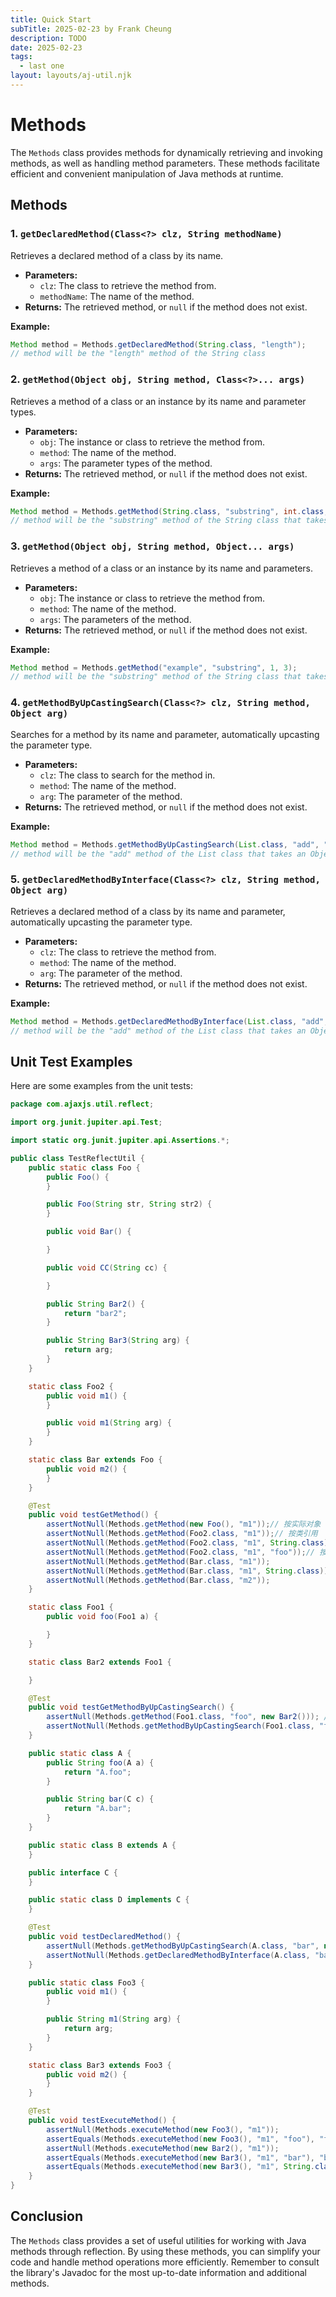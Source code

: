 ```yaml
---
title: Quick Start
subTitle: 2025-02-23 by Frank Cheung
description: TODO
date: 2025-02-23
tags:
  - last one
layout: layouts/aj-util.njk
---
```

# Methods
The `Methods` class provides methods for dynamically retrieving and invoking methods, as well as handling method parameters. These methods facilitate efficient and convenient manipulation of Java methods at runtime.

## Methods

### 1. `getDeclaredMethod(Class<?> clz, String methodName)`

Retrieves a declared method of a class by its name.

*   **Parameters:**
    *   `clz`: The class to retrieve the method from.
    *   `methodName`: The name of the method.
*   **Returns:** The retrieved method, or `null` if the method does not exist.

**Example:**

```java
Method method = Methods.getDeclaredMethod(String.class, "length");
// method will be the "length" method of the String class
```

### 2. `getMethod(Object obj, String method, Class<?>... args)`

Retrieves a method of a class or an instance by its name and parameter types.

*   **Parameters:**
    *   `obj`: The instance or class to retrieve the method from.
    *   `method`: The name of the method.
    *   `args`: The parameter types of the method.
*   **Returns:** The retrieved method, or `null` if the method does not exist.

**Example:**

```java
Method method = Methods.getMethod(String.class, "substring", int.class, int.class);
// method will be the "substring" method of the String class that takes two int parameters
```

### 3. `getMethod(Object obj, String method, Object... args)`

Retrieves a method of a class or an instance by its name and parameters.

*   **Parameters:**
    *   `obj`: The instance or class to retrieve the method from.
    *   `method`: The name of the method.
    *   `args`: The parameters of the method.
*   **Returns:** The retrieved method, or `null` if the method does not exist.

**Example:**

```java
Method method = Methods.getMethod("example", "substring", 1, 3);
// method will be the "substring" method of the String class that takes two int parameters
```

### 4. `getMethodByUpCastingSearch(Class<?> clz, String method, Object arg)`

Searches for a method by its name and parameter, automatically upcasting the parameter type.

*   **Parameters:**
    *   `clz`: The class to search for the method in.
    *   `method`: The name of the method.
    *   `arg`: The parameter of the method.
*   **Returns:** The retrieved method, or `null` if the method does not exist.

**Example:**

```java
Method method = Methods.getMethodByUpCastingSearch(List.class, "add", "example");
// method will be the "add" method of the List class that takes an Object parameter
```

### 5. `getDeclaredMethodByInterface(Class<?> clz, String method, Object arg)`

Retrieves a declared method of a class by its name and parameter, automatically upcasting the parameter type.

*   **Parameters:**
    *   `clz`: The class to retrieve the method from.
    *   `method`: The name of the method.
    *   `arg`: The parameter of the method.
*   **Returns:** The retrieved method, or `null` if the method does not exist.

**Example:**

```java
Method method = Methods.getDeclaredMethodByInterface(List.class, "add", "example");
// method will be the "add" method of the List class that takes an Object parameter
```

## Unit Test Examples

Here are some examples from the unit tests:

```java name=src/test/java/com/ajaxjs/util/reflect/TestReflectUtil.java
package com.ajaxjs.util.reflect;

import org.junit.jupiter.api.Test;

import static org.junit.jupiter.api.Assertions.*;

public class TestReflectUtil {
    public static class Foo {
        public Foo() {
        }

        public Foo(String str, String str2) {
        }

        public void Bar() {

        }

        public void CC(String cc) {

        }

        public String Bar2() {
            return "bar2";
        }

        public String Bar3(String arg) {
            return arg;
        }
    }

    static class Foo2 {
        public void m1() {
        }

        public void m1(String arg) {
        }
    }

    static class Bar extends Foo {
        public void m2() {
        }
    }

    @Test
    public void testGetMethod() {
        assertNotNull(Methods.getMethod(new Foo(), "m1"));// 按实际对象
        assertNotNull(Methods.getMethod(Foo2.class, "m1"));// 按类引用
        assertNotNull(Methods.getMethod(Foo2.class, "m1", String.class)); // 按参数类型
        assertNotNull(Methods.getMethod(Foo2.class, "m1", "foo"));// 按实际参数
        assertNotNull(Methods.getMethod(Bar.class, "m1"));
        assertNotNull(Methods.getMethod(Bar.class, "m1", String.class));
        assertNotNull(Methods.getMethod(Bar.class, "m2"));
    }

    static class Foo1 {
        public void foo(Foo1 a) {

        }
    }

    static class Bar2 extends Foo1 {

    }

    @Test
    public void testGetMethodByUpCastingSearch() {
        assertNull(Methods.getMethod(Foo1.class, "foo", new Bar2())); // 找不到
        assertNotNull(Methods.getMethodByUpCastingSearch(Foo1.class, "foo", new Bar2())); // 找到了
    }

    public static class A {
        public String foo(A a) {
            return "A.foo";
        }

        public String bar(C c) {
            return "A.bar";
        }
    }

    public static class B extends A {
    }

    public interface C {
    }

    public static class D implements C {
    }

    @Test
    public void testDeclaredMethod() {
        assertNull(Methods.getMethodByUpCastingSearch(A.class, "bar", new D())); // 找不到
        assertNotNull(Methods.getDeclaredMethodByInterface(A.class, "bar", new D()));// 找到了
    }

    public static class Foo3 {
        public void m1() {
        }

        public String m1(String arg) {
            return arg;
        }
    }

    static class Bar3 extends Foo3 {
        public void m2() {
        }
    }

    @Test
    public void testExecuteMethod() {
        assertNull(Methods.executeMethod(new Foo3(), "m1"));
        assertEquals(Methods.executeMethod(new Foo3(), "m1", "foo"), "foo");
        assertNull(Methods.executeMethod(new Bar2(), "m1"));
        assertEquals(Methods.executeMethod(new Bar3(), "m1", "bar"), "bar");
        assertEquals(Methods.executeMethod(new Bar3(), "m1", String.class, "foo"), "foo");
    }
}
```

## Conclusion

The `Methods` class provides a set of useful utilities for working with Java methods through reflection. By using these methods, you can simplify your code and handle method operations more efficiently. Remember to consult the library's Javadoc for the most up-to-date information and additional methods.